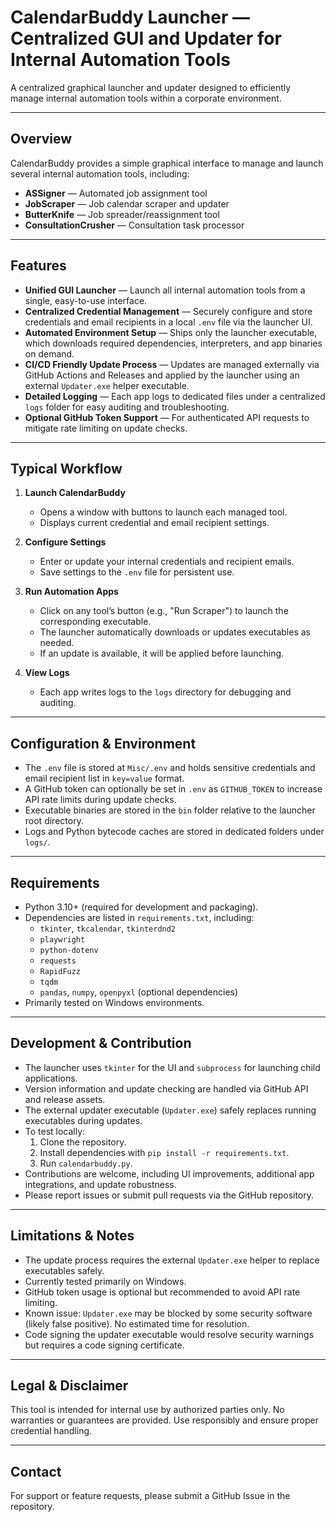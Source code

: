 # CalendarBuddy Launcher — Centralized GUI and Updater for Internal Automation Tools

A centralized graphical launcher and updater designed to efficiently manage internal automation tools within a corporate environment.

---

## Overview

CalendarBuddy provides a simple graphical interface to manage and launch several internal automation tools, including:

- **ASSigner** — Automated job assignment tool  
- **JobScraper** — Job calendar scraper and updater  
- **ButterKnife** — Job spreader/reassignment tool  
- **ConsultationCrusher** — Consultation task processor  

---

## Features

- **Unified GUI Launcher** — Launch all internal automation tools from a single, easy-to-use interface.  
- **Centralized Credential Management** — Securely configure and store credentials and email recipients in a local `.env` file via the launcher UI.  
- **Automated Environment Setup** — Ships only the launcher executable, which downloads required dependencies, interpreters, and app binaries on demand.  
- **CI/CD Friendly Update Process** — Updates are managed externally via GitHub Actions and Releases and applied by the launcher using an external `Updater.exe` helper executable.  
- **Detailed Logging** — Each app logs to dedicated files under a centralized `logs` folder for easy auditing and troubleshooting.  
- **Optional GitHub Token Support** — For authenticated API requests to mitigate rate limiting on update checks.

---

## Typical Workflow

1. **Launch CalendarBuddy**  
   - Opens a window with buttons to launch each managed tool.  
   - Displays current credential and email recipient settings.

2. **Configure Settings**  
   - Enter or update your internal credentials and recipient emails.  
   - Save settings to the `.env` file for persistent use.

3. **Run Automation Apps**  
   - Click on any tool’s button (e.g., "Run Scraper") to launch the corresponding executable.  
   - The launcher automatically downloads or updates executables as needed.  
   - If an update is available, it will be applied before launching.

4. **View Logs**  
   - Each app writes logs to the `logs` directory for debugging and auditing.

---

## Configuration & Environment

- The `.env` file is stored at `Misc/.env` and holds sensitive credentials and email recipient list in `key=value` format.  
- A GitHub token can optionally be set in `.env` as `GITHUB_TOKEN` to increase API rate limits during update checks.  
- Executable binaries are stored in the `bin` folder relative to the launcher root directory.  
- Logs and Python bytecode caches are stored in dedicated folders under `logs/`.

---

## Requirements

- Python 3.10+ (required for development and packaging).  
- Dependencies are listed in `requirements.txt`, including:  
  - `tkinter`, `tkcalendar`, `tkinterdnd2`  
  - `playwright`  
  - `python-dotenv`  
  - `requests`  
  - `RapidFuzz`  
  - `tqdm`  
  - `pandas`, `numpy`, `openpyxl` (optional dependencies)  
- Primarily tested on Windows environments.

---

## Development & Contribution

- The launcher uses `tkinter` for the UI and `subprocess` for launching child applications.  
- Version information and update checking are handled via GitHub API and release assets.  
- The external updater executable (`Updater.exe`) safely replaces running executables during updates.  
- To test locally:  
  1. Clone the repository.  
  2. Install dependencies with `pip install -r requirements.txt`.  
  3. Run `calendarbuddy.py`.  
- Contributions are welcome, including UI improvements, additional app integrations, and update robustness.  
- Please report issues or submit pull requests via the GitHub repository.

---

## Limitations & Notes

- The update process requires the external `Updater.exe` helper to replace executables safely.  
- Currently tested primarily on Windows.  
- GitHub token usage is optional but recommended to avoid API rate limiting.  
- Known issue: `Updater.exe` may be blocked by some security software (likely false positive). No estimated time for resolution.  
- Code signing the updater executable would resolve security warnings but requires a code signing certificate.

---

## Legal & Disclaimer

This tool is intended for internal use by authorized parties only. No warranties or guarantees are provided. Use responsibly and ensure proper credential handling.

---

## Contact

For support or feature requests, please submit a GitHub Issue in the repository.